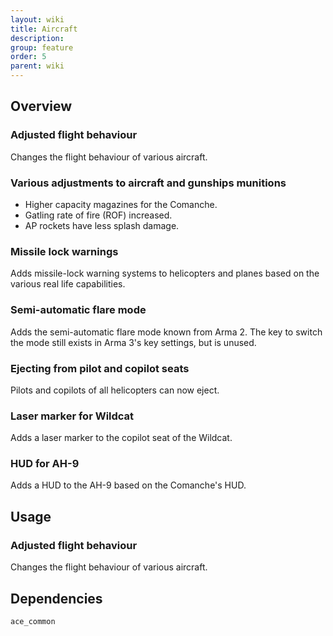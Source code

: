 ```yaml
---
layout: wiki
title: Aircraft
description: 
group: feature
order: 5
parent: wiki
---
```


## Overview

### Adjusted flight behaviour
Changes the flight behaviour of various aircraft.

### Various adjustments to aircraft and gunships munitions
- Higher capacity magazines for the Comanche.
- Gatling rate of fire (ROF) increased.
- AP rockets have less splash damage.

### Missile lock warnings
Adds missile-lock warning systems to helicopters and planes based on the various real life capabilities.

### Semi-automatic flare mode
Adds the semi-automatic flare mode known from Arma 2. The key to switch the mode still exists in Arma 3's key settings, but is unused.

### Ejecting from pilot and copilot seats
Pilots and copilots of all helicopters can now eject.

### Laser marker for Wildcat
Adds a laser marker to the copilot seat of the Wildcat.

### HUD for AH-9
Adds a HUD to the AH-9 based on the Comanche's HUD.


## Usage

### Adjusted flight behaviour
Changes the flight behaviour of various aircraft.


## Dependencies

`ace_common`
